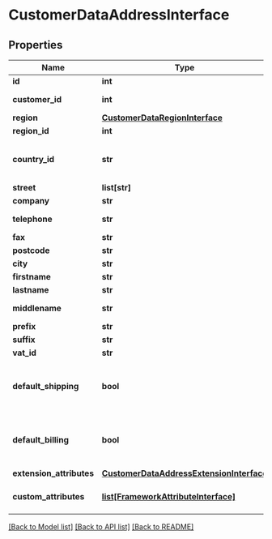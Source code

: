 # CustomerDataAddressInterface

## Properties
Name | Type | Description | Notes
------------ | ------------- | ------------- | -------------
**id** | **int** | ID | [optional] 
**customer_id** | **int** | Customer ID | [optional] 
**region** | [**CustomerDataRegionInterface**](CustomerDataRegionInterface.md) |  | [optional] 
**region_id** | **int** | Region ID | [optional] 
**country_id** | **str** | Country code in ISO_3166-2 format | [optional] 
**street** | **list[str]** | Street | [optional] 
**company** | **str** | Company | [optional] 
**telephone** | **str** | Telephone number | [optional] 
**fax** | **str** | Fax number | [optional] 
**postcode** | **str** | Postcode | [optional] 
**city** | **str** | City name | [optional] 
**firstname** | **str** | First name | [optional] 
**lastname** | **str** | Last name | [optional] 
**middlename** | **str** | Middle name | [optional] 
**prefix** | **str** | Prefix | [optional] 
**suffix** | **str** | Suffix | [optional] 
**vat_id** | **str** | Vat id | [optional] 
**default_shipping** | **bool** | If this address is default shipping address. | [optional] 
**default_billing** | **bool** | If this address is default billing address | [optional] 
**extension_attributes** | [**CustomerDataAddressExtensionInterface**](CustomerDataAddressExtensionInterface.md) |  | [optional] 
**custom_attributes** | [**list[FrameworkAttributeInterface]**](FrameworkAttributeInterface.md) | Custom attributes values. | [optional] 

[[Back to Model list]](../README.md#documentation-for-models) [[Back to API list]](../README.md#documentation-for-api-endpoints) [[Back to README]](../README.md)


